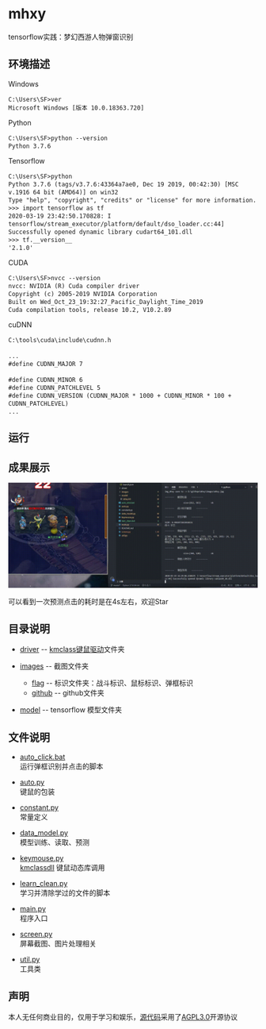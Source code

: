 # mhxy
tensorflow实践：梦幻西游人物弹窗识别

## 环境描述

Windows

```
C:\Users\SF>ver
Microsoft Windows [版本 10.0.18363.720]
```

Python
```
C:\Users\SF>python --version
Python 3.7.6
```

Tensorflow
```
C:\Users\SF>python
Python 3.7.6 (tags/v3.7.6:43364a7ae0, Dec 19 2019, 00:42:30) [MSC v.1916 64 bit (AMD64)] on win32
Type "help", "copyright", "credits" or "license" for more information.
>>> import tensorflow as tf
2020-03-19 23:42:50.170828: I tensorflow/stream_executor/platform/default/dso_loader.cc:44] Successfully opened dynamic library cudart64_101.dll
>>> tf.__version__
'2.1.0'
```

CUDA
```
C:\Users\SF>nvcc --version
nvcc: NVIDIA (R) Cuda compiler driver
Copyright (c) 2005-2019 NVIDIA Corporation
Built on Wed_Oct_23_19:32:27_Pacific_Daylight_Time_2019
Cuda compilation tools, release 10.2, V10.2.89

```

cuDNN
```
C:\tools\cuda\include\cudnn.h

...
#define CUDNN_MAJOR 7

#define CUDNN_MINOR 6
#define CUDNN_PATCHLEVEL 5
#define CUDNN_VERSION (CUDNN_MAJOR * 1000 + CUDNN_MINOR * 100 + CUDNN_PATCHLEVEL)
...
```
## 运行


## 成果展示

![](https://github.com/BestBurning/mhxy/blob/master/images/github/result.gif)

可以看到一次预测点击的耗时是在4s左右，欢迎Star

## 目录说明

- [driver](https://github.com/BestBurning/mhxy/blob/master/driver)  --  [kmclass键鼠驱动](https://github.com/BestBurning/kmclass)文件夹

- [images](https://github.com/BestBurning/mhxy/blob/master/images)  --  截图文件夹
  - [flag](https://github.com/BestBurning/mhxy/blob/master/images/flag)   -- 标识文件夹：战斗标识、鼠标标识、弹框标识 
  - [github](https://github.com/BestBurning/mhxy/blob/master/images/github)  -- github文件夹 
- [model](https://github.com/BestBurning/mhxy/blob/master/model)  --  tensorflow 模型文件夹

## 文件说明

- [auto_click.bat](https://github.com/BestBurning/mhxy/blob/master/auto_click.bat)   
运行弹框识别并点击的脚本

- [auto.py](https://github.com/BestBurning/mhxy/blob/master/auto.py)          
键鼠的包装

- [constant.py](https://github.com/BestBurning/mhxy/blob/master/constant.py)      
常量定义

- [data_model.py](https://github.com/BestBurning/mhxy/blob/master/data_model.py)    
模型训练、读取、预测

- [keymouse.py](https://github.com/BestBurning/mhxy/blob/master/keymouse.py)      
[kmclassdll](https://github.com/BestBurning/kmclassdll) 键鼠动态库调用

- [learn_clean.py](https://github.com/BestBurning/mhxy/blob/master/learn_clean.py)   
学习并清除学过的文件的脚本

- [main.py](https://github.com/BestBurning/mhxy/blob/master/main.py)          
程序入口

- [screen.py](https://github.com/BestBurning/mhxy/blob/master/screen.py)      
屏幕截图、图片处理相关

- [util.py](https://github.com/BestBurning/mhxy/blob/master/util.py)          
工具类  

## 声明

本人无任何商业目的，仅用于学习和娱乐，[源代码](https://github.com/BestBurning/mhxy)采用了[AGPL3.0](https://opensource.org/licenses/AGPL-3.0)开源协议